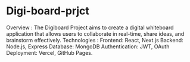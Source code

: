 # Digi-board-prjct
Overview :
The Digiboard Project aims to create a digital whiteboard application that allows users to collaborate in real-time, share ideas, and brainstorm effectively.
Technologies : 
Frontend: React, Next.js Backend: Node.js, Express Database: MongoDB Authentication: JWT, OAuth Deployment: Vercel, GitHub Pages.
